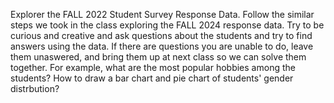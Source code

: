 Explorer the FALL 2022 Student Survey Response Data.
Follow the similar steps we took in the class exploring the FALL 2024 response data. 
Try to be curious and creative and ask questions about the students and try to find answers using the data.
If there are questions you are unable to do, leave them unaswered, and bring them up at next class so we can solve them together.
For example, what are the most popular hobbies among the students? How to draw a bar chart and pie chart of students' gender distrbution?

